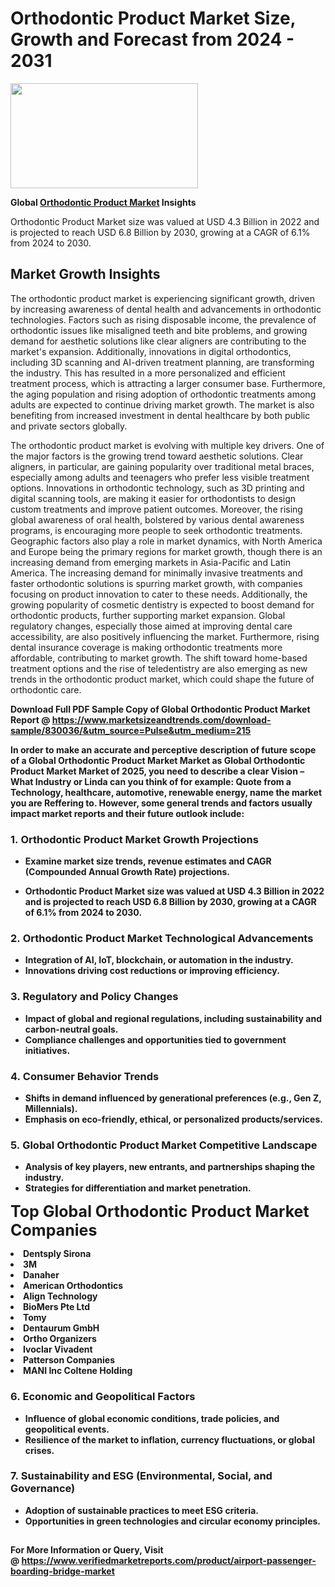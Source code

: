 <H1>Orthodontic Product Market Size, Growth and Forecast from 2024 - 2031</H1><img class="aligncenter size-medium wp-image-584254" src="https://thirdeyenews.in/wp-content/uploads/2024/09/Global-Market-Research-300x168.jpeg" alt="" width="300" height="168" /><p><strong>Global&nbsp;<a href="https://www.marketsizeandtrends.com/download-sample/830036/&amp;utm_source=Pulse&amp;utm_medium=215">Orthodontic Product Market</a> Insights</strong></p><p>Orthodontic Product Market size was valued at USD 4.3 Billion in 2022 and is projected to reach USD 6.8 Billion by 2030, growing at a CAGR of 6.1% from 2024 to 2030.</p><p><h2>Market Growth Insights</h2> <p>The orthodontic product market is experiencing significant growth, driven by increasing awareness of dental health and advancements in orthodontic technologies. Factors such as rising disposable income, the prevalence of orthodontic issues like misaligned teeth and bite problems, and growing demand for aesthetic solutions like clear aligners are contributing to the market's expansion. Additionally, innovations in digital orthodontics, including 3D scanning and AI-driven treatment planning, are transforming the industry. This has resulted in a more personalized and efficient treatment process, which is attracting a larger consumer base. Furthermore, the aging population and rising adoption of orthodontic treatments among adults are expected to continue driving market growth. The market is also benefiting from increased investment in dental healthcare by both public and private sectors globally.</p> <p><strong></strong></p> <p>The orthodontic product market is evolving with multiple key drivers. One of the major factors is the growing trend toward aesthetic solutions. Clear aligners, in particular, are gaining popularity over traditional metal braces, especially among adults and teenagers who prefer less visible treatment options. Innovations in orthodontic technology, such as 3D printing and digital scanning tools, are making it easier for orthodontists to design custom treatments and improve patient outcomes. Moreover, the rising global awareness of oral health, bolstered by various dental awareness programs, is encouraging more people to seek orthodontic treatments. Geographic factors also play a role in market dynamics, with North America and Europe being the primary regions for market growth, though there is an increasing demand from emerging markets in Asia-Pacific and Latin America. The increasing demand for minimally invasive treatments and faster orthodontic solutions is spurring market growth, with companies focusing on product innovation to cater to these needs. Additionally, the growing popularity of cosmetic dentistry is expected to boost demand for orthodontic products, further supporting market expansion. Global regulatory changes, especially those aimed at improving dental care accessibility, are also positively influencing the market. Furthermore, rising dental insurance coverage is making orthodontic treatments more affordable, contributing to market growth. The shift toward home-based treatment options and the rise of teledentistry are also emerging as new trends in the orthodontic product market, which could shape the future of orthodontic care. <p><strong></p><p><span class=""><strong>Download Full PDF Sample Copy of Global Orthodontic Product Market Report</strong> @ <a href="https://www.marketsizeandtrends.com/download-sample/830036/&amp;utm_source=Pulse&amp;utm_medium=215" target="_blank">https://www.marketsizeandtrends.com/download-sample/830036/&amp;utm_source=Pulse&amp;utm_medium=215</a></span></p><p>In order to make an accurate and perceptive description of future scope of a Global&nbsp;Orthodontic Product Market Market as Global&nbsp;Orthodontic Product Market Market of 2025, you need to describe a clear Vision &ndash; What Industry or Linda can you think of for example: Quote from a Technology, healthcare, automotive, renewable energy, name the market you are Reffering to. However, some general trends and factors usually impact market reports and their future outlook include:</p><h3>1.&nbsp;<strong>Orthodontic Product Market Growth Projections</strong></h3><ul><li>Examine market size trends, revenue estimates and CAGR (Compounded Annual Growth Rate) projections.</li><li><p>Orthodontic Product Market size was valued at USD 4.3 Billion in 2022 and is projected to reach USD 6.8 Billion by 2030, growing at a CAGR of 6.1% from 2024 to 2030.</p></li></ul><h3>2.&nbsp;<strong>Orthodontic Product Market Technological Advancements</strong></h3><ul><li>Integration of AI, IoT, blockchain, or automation in the industry.</li><li>Innovations driving cost reductions or improving efficiency.</li></ul><h3>3.&nbsp;<strong>Regulatory and Policy Changes</strong></h3><ul><li>Impact of global and regional regulations, including sustainability and carbon-neutral goals.</li><li>Compliance challenges and opportunities tied to government initiatives.</li></ul><h3>4.&nbsp;<strong>Consumer Behavior Trends</strong></h3><ul><li>Shifts in demand influenced by generational preferences (e.g., Gen Z, Millennials).</li><li>Emphasis on eco-friendly, ethical, or personalized products/services.</li></ul><h3>5.&nbsp;<strong>Global Orthodontic Product Market Competitive Landscape</strong></h3><ul><li>Analysis of key players, new entrants, and partnerships shaping the industry.</li><li>Strategies for differentiation and market penetration.</li></ul><p data-pm-slice="1 1 []"><span style="color: inherit; font-family: inherit; font-size: 25px;">Top Global Orthodontic Product Market Companies</span></p><div class="" data-test-id=""><p><li>Dentsply Sirona</li><li> 3M</li><li> Danaher</li><li> American Orthodontics</li><li> Align Technology</li><li> BioMers Pte Ltd</li><li> Tomy</li><li> Dentaurum GmbH</li><li> Ortho Organizers</li><li> Ivoclar Vivadent</li><li> Patterson Companies</li><li> MANI Inc Coltene Holding</li></p></div><h3>6.&nbsp;<strong>Economic and Geopolitical Factors</strong></h3><ul><li>Influence of global economic conditions, trade policies, and geopolitical events.</li><li>Resilience of the market to inflation, currency fluctuations, or global crises.</li></ul><h3>7.&nbsp;<strong>Sustainability and ESG (Environmental, Social, and Governance)</strong></h3><ul><li>Adoption of sustainable practices to meet ESG criteria.</li><li>Opportunities in green technologies and circular economy principles.</li></ul><h2><strong style="font-size: 14px;">For More Information or Query, Visit @&nbsp;</strong><a style="background-color: #ffffff; font-size: 14px;" href="https://www.marketsizeandtrends.com/report/orthodontic-product-market/" target="_blank">https://www.verifiedmarketreports.com/product/airport-passenger-boarding-bridge-market</a></h2>
